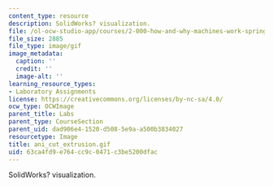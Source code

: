 ```yaml
---
content_type: resource
description: SolidWorks? visualization.
file: /ol-ocw-studio-app/courses/2-000-how-and-why-machines-work-spring-2002/63ca4fd9e764cc9c0471c3be5200dfac_ani_cut_extrusion.gif
file_size: 2885
file_type: image/gif
image_metadata:
  caption: ''
  credit: ''
  image-alt: ''
learning_resource_types:
- Laboratory Assignments
license: https://creativecommons.org/licenses/by-nc-sa/4.0/
ocw_type: OCWImage
parent_title: Labs
parent_type: CourseSection
parent_uid: dad906e4-1520-d508-5e9a-a500b3834027
resourcetype: Image
title: ani_cut_extrusion.gif
uid: 63ca4fd9-e764-cc9c-0471-c3be5200dfac
---
```

SolidWorks? visualization.